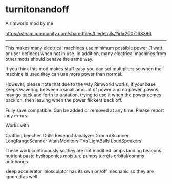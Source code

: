 # turnitonandoff

A rimworld mod by me

https://steamcommunity.com/sharedfiles/filedetails/?id=2007163386

------

This makes many electrical machines use minimum possible power (1 watt or user defined) when not in use. In addition, many electrical machines from other mods should behave the same way.

If you think this mod makes stuff easy you can set multipliers so when the machine is used they can use more power than normal.

However, please note that due to the way Rimworld works, if your base keeps wavering between a small amount of power and no power, pawns may go back and forth to a station, trying to use it when the power comes back on, then leaving when the power flickers back off.

Fully save compatible. Can be added or removed at any time. Please report any errors.

Works with

Crafting benches
Drills
Research/analyzer
GroundScanner
LongRangeScanner
VitalsMonitors
TVs
LightBalls
LoudSpeakers

These work continuously so they are not modified
lamps
landing beacons
nutrient paste
hydroponics
moisture pumps
turrets
orbital/comms
autobongs

sleep accelerator, biosculptor has its own on/off mechanic so they are ignored as well
